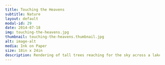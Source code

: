 ```yaml
---
title: Touching the Heavens
subtitle: Nature
layout: default
modal-id: 29
date: 2014-07-18
img: touching-the-heavens.jpg
thumbnail: touching-the-heavens.thumbnail.jpg
alt: image-alt
media: Ink on Paper
size: 18in x 24in
description: Rendering of tall trees reaching for the sky across a lake
---
```

